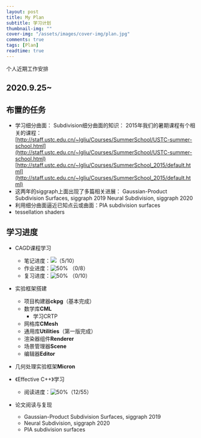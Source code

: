 ```yaml
---
layout: post
title: My Plan
subtitle: 学习计划
thumbnail-img: ""
cover-img: "/assets/images/cover-img/plan.jpg"
comments: true
tags: [Plan]
readtime: true
---
```


个人近期工作安排

## 2020.9.25~

## 布置的任务

* 学习细分曲面：
	Subdivision细分曲面的知识：
	2015年我们的暑期课程有个相关的课程：
	[http://staff.ustc.edu.cn/~lgliu/Courses/SummerSchool/USTC-summer-school.html](http://staff.ustc.edu.cn/~lgliu/Courses/SummerSchool/USTC-summer-school.html)
	[http://staff.ustc.edu.cn/~lgliu/Courses/SummerSchool_2015/default.html](http://staff.ustc.edu.cn/~lgliu/Courses/SummerSchool_2015/default.html)
* 这两年的siggraph上面出现了多篇相关进展：
	Gaussian-Product Subdivision Surfaces, siggraph 2019
	Neural Subdivision, siggraph 2020
* 利用细分曲面逼近已知点云或曲面：PIA subdivision surfaces
* tessellation shaders

## 学习进度

* CAGD课程学习
	* 笔记进度：![](https://progress-bar.dev/50)（5/10）
	* 作业进度：![50%](https://progress-bar.dev/0) （0/8）
	* 复习进度：![50%](https://progress-bar.dev/0) （0/10）

* 实验框架搭建
	* 项目构建器**ckpg**（基本完成）
	* 数学库**CML** 
		* 学习CRTP
	* 网格库**CMesh**
	* 通用库**Utilities**（第一版完成）
	* 渲染器组件**Renderer**
	* 场景管理器**Scene**
	* 编辑器**Editor**
* 几何处理实验框架**Micron**
	
* 《Effective C++》学习
	* 阅读进度：![50%](https://progress-bar.dev/22)（12/55）

* 论文阅读与复现
	* Gaussian-Product Subdivision Surfaces, siggraph 2019
	* Neural Subdivision, siggraph 2020
	* PIA subdivision surfaces

